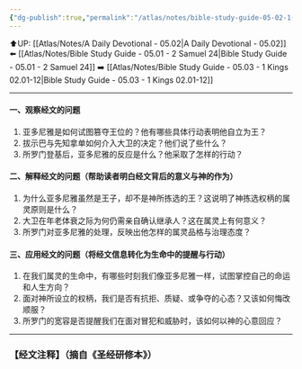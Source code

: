 ```yaml
---
{"dg-publish":true,"permalink":"/atlas/notes/bible-study-guide-05-02-1-kings-01/"}
---
```


⬆️UP: [[Atlas/Notes/A Daily Devotional - 05.02\|A Daily Devotional - 05.02]]
⬅️ [[Atlas/Notes/Bible Study Guide - 05.01 - 2 Samuel 24\|Bible Study Guide - 05.01 - 2 Samuel 24]]
➡️ [[Atlas/Notes/Bible Study Guide - 05.03 - 1 Kings 02.01-12\|Bible Study Guide - 05.03 - 1 Kings 02.01-12]] 

---

#### 一、观察经文的问题
1. 亚多尼雅是如何试图篡夺王位的？他有哪些具体行动表明他自立为王？
2. 拔示巴与先知拿单如何介入大卫的决定？他们说了些什么？
3. 所罗门登基后，亚多尼雅的反应是什么？他采取了怎样的行动？

#### 二、解释经文的问题（帮助读者明白经文背后的意义与神的作为）
1. 为什么亚多尼雅虽然是王子，却不是神所拣选的王？这说明了神拣选权柄的属灵原则是什么？
2. 大卫在年老体衰之际为何仍需亲自确认继承人？这在属灵上有何意义？
3. 所罗门对亚多尼雅的处理，反映出他怎样的属灵品格与治理态度？

#### 三、应用经文的问题（将经文信息转化为生命中的提醒与行动）
1. 在我们属灵的生命中，有哪些时刻我们像亚多尼雅一样，试图掌控自己的命运和人生方向？
2. 面对神所设立的权柄，我们是否有抗拒、质疑、或争夺的心态？又该如何悔改顺服？
3. 所罗门的宽容是否提醒我们在面对冒犯和威胁时，该如何以神的心意回应？

---
### 【经文注释】（摘自《圣经研修本》）
